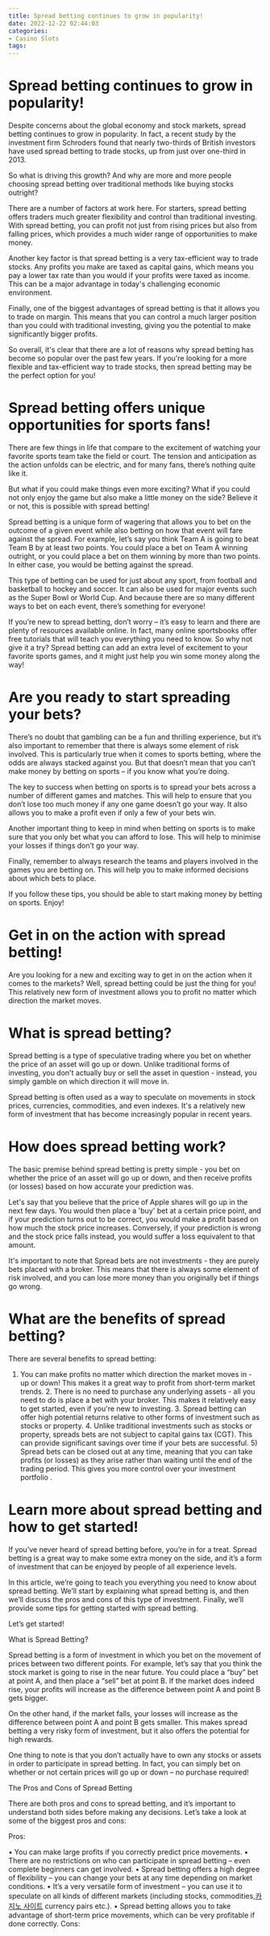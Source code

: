 ```yaml
---
title: Spread betting continues to grow in popularity!
date: 2022-12-22 02:44:03
categories:
- Casino Slots
tags:
---
```



#  Spread betting continues to grow in popularity!

Despite concerns about the global economy and stock markets, spread betting continues to grow in popularity. In fact, a recent study by the investment firm Schroders found that nearly two-thirds of British investors have used spread betting to trade stocks, up from just over one-third in 2013.

So what is driving this growth? And why are more and more people choosing spread betting over traditional methods like buying stocks outright?

There are a number of factors at work here. For starters, spread betting offers traders much greater flexibility and control than traditional investing. With spread betting, you can profit not just from rising prices but also from falling prices, which provides a much wider range of opportunities to make money.

Another key factor is that spread betting is a very tax-efficient way to trade stocks. Any profits you make are taxed as capital gains, which means you pay a lower tax rate than you would if your profits were taxed as income. This can be a major advantage in today's challenging economic environment.

Finally, one of the biggest advantages of spread betting is that it allows you to trade on margin. This means that you can control a much larger position than you could with traditional investing, giving you the potential to make significantly bigger profits.

So overall, it's clear that there are a lot of reasons why spread betting has become so popular over the past few years. If you're looking for a more flexible and tax-efficient way to trade stocks, then spread betting may be the perfect option for you!

#  Spread betting offers unique opportunities for sports fans!

There are few things in life that compare to the excitement of watching your favorite sports team take the field or court. The tension and anticipation as the action unfolds can be electric, and for many fans, there’s nothing quite like it.

But what if you could make things even more exciting? What if you could not only enjoy the game but also make a little money on the side? Believe it or not, this is possible with spread betting!

Spread betting is a unique form of wagering that allows you to bet on the outcome of a given event while also betting on how that event will fare against the spread. For example, let’s say you think Team A is going to beat Team B by at least two points. You could place a bet on Team A winning outright, or you could place a bet on them winning by more than two points. In either case, you would be betting against the spread.

This type of betting can be used for just about any sport, from football and basketball to hockey and soccer. It can also be used for major events such as the Super Bowl or World Cup. And because there are so many different ways to bet on each event, there’s something for everyone!

If you’re new to spread betting, don’t worry – it’s easy to learn and there are plenty of resources available online. In fact, many online sportsbooks offer free tutorials that will teach you everything you need to know. So why not give it a try? Spread betting can add an extra level of excitement to your favorite sports games, and it might just help you win some money along the way!

#  Are you ready to start spreading your bets?

There’s no doubt that gambling can be a fun and thrilling experience, but it’s also important to remember that there is always some element of risk involved. This is particularly true when it comes to sports betting, where the odds are always stacked against you. But that doesn’t mean that you can’t make money by betting on sports – if you know what you’re doing.

The key to success when betting on sports is to spread your bets across a number of different games and matches. This will help to ensure that you don’t lose too much money if any one game doesn’t go your way. It also allows you to make a profit even if only a few of your bets win.

Another important thing to keep in mind when betting on sports is to make sure that you only bet what you can afford to lose. This will help to minimise your losses if things don’t go your way.

Finally, remember to always research the teams and players involved in the games you are betting on. This will help you to make informed decisions about which bets to place.

If you follow these tips, you should be able to start making money by betting on sports. Enjoy!

#  Get in on the action with spread betting!

Are you looking for a new and exciting way to get in on the action when it comes to the markets? Well, spread betting could be just the thing for you! This relatively new form of investment allows you to profit no matter which direction the market moves.

# What is spread betting?

Spread betting is a type of speculative trading where you bet on whether the price of an asset will go up or down. Unlike traditional forms of investing, you don't actually buy or sell the asset in question - instead, you simply gamble on which direction it will move in.

Spread betting is often used as a way to speculate on movements in stock prices, currencies, commodities, and even indexes. It's a relatively new form of investment that has become increasingly popular in recent years.

# How does spread betting work?

The basic premise behind spread betting is pretty simple - you bet on whether the price of an asset will go up or down, and then receive profits (or losses) based on how accurate your prediction was.

Let's say that you believe that the price of Apple shares will go up in the next few days. You would then place a 'buy' bet at a certain price point, and if your prediction turns out to be correct, you would make a profit based on how much the stock price increases. Conversely, if your prediction is wrong and the stock price falls instead, you would suffer a loss equivalent to that amount.

It's important to note that Spread bets are not investments - they are purely bets placed with a broker. This means that there is always some element of risk involved, and you can lose more money than you originally bet if things go wrong.

# What are the benefits of spread betting?

There are several benefits to spread betting:
1. You can make profits no matter which direction the market moves in - up or down! This makes it a great way to profit from short-term market trends. 2. There is no need to purchase any underlying assets - all you need to do is place a bet with your broker. This makes it relatively easy to get started, even if you're new to investing. 3. Spread betting can offer high potential returns relative to other forms of investment such as stocks or property. 4. Unlike traditional investments such as stocks or property, spreads bets are not subject to capital gains tax (CGT). This can provide significant savings over time if your bets are successful. 5) Spread bets can be closed out at any time, meaning that you can take profits (or losses) as they arise rather than waiting until the end of the trading period. This gives you more control over your investment portfolio .

#  Learn more about spread betting and how to get started!

If you’ve never heard of spread betting before, you’re in for a treat. Spread betting is a great way to make some extra money on the side, and it’s a form of investment that can be enjoyed by people of all experience levels.

In this article, we’re going to teach you everything you need to know about spread betting. We’ll start by explaining what spread betting is, and then we’ll discuss the pros and cons of this type of investment. Finally, we’ll provide some tips for getting started with spread betting.

Let’s get started!

What is Spread Betting?

Spread betting is a form of investment in which you bet on the movement of prices between two different points. For example, let’s say that you think the stock market is going to rise in the near future. You could place a “buy” bet at point A, and then place a “sell” bet at point B. If the market does indeed rise, your profits will increase as the difference between point A and point B gets bigger.

On the other hand, if the market falls, your losses will increase as the difference between point A and point B gets smaller. This makes spread betting a very risky form of investment, but it also offers the potential for high rewards.

One thing to note is that you don’t actually have to own any stocks or assets in order to participate in spread betting. In fact, you can simply bet on whether or not certain prices will go up or down – no purchase required!

The Pros and Cons of Spread Betting

There are both pros and cons to spread betting, and it’s important to understand both sides before making any decisions. Let’s take a look at some of the biggest pros and cons:

Pros:

• You can make large profits if you correctly predict price movements. • There are no restrictions on who can participate in spread betting – even complete beginners can get involved. • Spread betting offers a high degree of flexibility – you can change your bets at any time depending on market conditions. • It’s a very versatile form of investment – you can use it to speculate on all kinds of different markets (including stocks, commodities,[카지노 사이트](https://choegocasino.com/) currency pairs etc.). • Spread betting allows you to take advantage of short-term price movements, which can be very profitable if done correctly. Cons:
